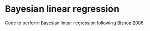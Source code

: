 Bayesian linear regression
==========================

Code to perform Bayesian linear regression following [Bishop 2006](https://www.microsoft.com/en-us/research/uploads/prod/2006/01/Bishop-Pattern-Recognition-and-Machine-Learning-2006.pdf).
